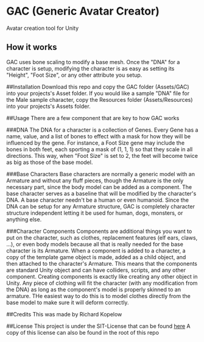 # GAC (Generic Avatar Creator)
Avatar creation tool for Unity

## How it works
GAC uses bone scaling to modify a base mesh. Once the "DNA" for a character is setup, modifying the character is as easy as setting its "Height", "Foot Size", or any other attribute you setup.

##Installation
Download this repo and copy the GAC folder (Assets/GAC) into your projects's Asset folder. If you would like a sample "DNA" file for the Male sample character, copy the Resources folder (Assets/Resources) into your projects's Assets folder.

##Usage
There are a few component that are key to how GAC works

###DNA
The DNA for a character is a collection of Genes. Every Gene has a name, value, and a list of bones to effect with a mask for how they will be influenced by the gene. For instance, a Foot Size gene may include the bones in both feet, each sporting a mask of (1, 1, 1) so that they scale in all directions. This way, when "Foot Size" is set to 2, the feet will become twice as big as those of the base model.

###Base Characters
Base characters are normally a generic model with an Armature and without any fluff pieces, though the Armature is the only necessary part, since the body model can be added as a component. The base character serves as a baseline that will be modified by the character's DNA. A base character needn't be a human or even humanoid. Since the DNA can be setup for any Armature structure, GAC is completely character structure independent letting it be used for human, dogs, monsters, or anything else.

###Character Components
Components are additional things you want to put on the character, such as clothes, replacement features (elf ears, claws, ...), or even body models because all that is really needed for the base character is its Armature. When a component is added to a character, a copy of the template game object is made, added as a child object, and then attached to the character's Armature. This means that the components are standard Unity object and can have colliders, scripts, and any other component. Creating components is exactly like creating any other object in Unity. Any piece of clothing will fit the character (with any modification from the DNA) as long as the component's model is properly skinned to an armature. THe easiest way to do this is to model clothes directly from the base model to make sure it will deform correctly.

##Credits
This was made by Richard Kopelow

##License
This project is under the SIT-License that can be found [here](https://github.com/stephoro/SIT-License "SIT-License")
A copy of this license can also be found in the root of this repo